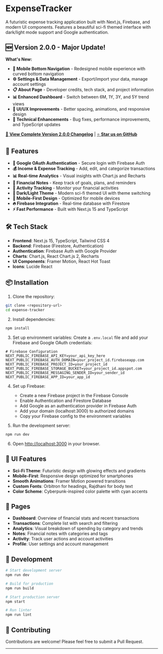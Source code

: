 # ExpenseTracker

A futuristic expense tracking application built with Next.js, Firebase, and modern UI components. Features a beautiful sci-fi themed interface with dark/light mode support and Google authentication.

## 🆕 Version 2.0.0 - Major Update!

**What's New:**
- **📱 Mobile Bottom Navigation** - Redesigned mobile experience with curved bottom navigation
- **⚙️ Settings & Data Management** - Export/import your data, manage account settings
- **📋 About Page** - Developer credits, tech stack, and project information
- **📊 Enhanced Dashboard** - Switch between 6M, 1Y, 3Y, and 5Y trend views
- **🎨 UI/UX Improvements** - Better spacing, animations, and responsive design
- **🔧 Technical Enhancements** - Bug fixes, performance improvements, and TypeScript updates

[📖 **View Complete Version 2.0.0 Changelog**](./version_log.md) | [⭐ **Star us on GitHub**](https://github.com/41vi4p/Expense-Tracker)

## 🚀 Features

- **🔐 Google OAuth Authentication** - Secure login with Firebase Auth
- **💰 Income & Expense Tracking** - Add, edit, and categorize transactions
- **📊 Real-time Analytics** - Visual insights with Chart.js and Recharts
- **📝 Financial Notes** - Keep track of goals, plans, and reminders
- **🎯 Activity Tracking** - Monitor your financial activities
- **🌙 Dark/Light Theme** - Modern sci-fi themed UI with theme switching
- **📱 Mobile-First Design** - Optimized for mobile devices
- **🔥 Firebase Integration** - Real-time database with Firestore
- **⚡ Fast Performance** - Built with Next.js 15 and TypeScript

## 🛠️ Tech Stack

- **Frontend**: Next.js 15, TypeScript, Tailwind CSS 4
- **Backend**: Firebase (Firestore, Authentication)
- **Authentication**: Firebase Auth with Google Provider
- **Charts**: Chart.js, React Chart.js 2, Recharts
- **UI Components**: Framer Motion, React Hot Toast
- **Icons**: Lucide React

## 📦 Installation

1. Clone the repository:
```bash
git clone <repository-url>
cd expense-tracker
```

2. Install dependencies:
```bash
npm install
```

3. Set up environment variables:
Create a `.env.local` file and add your Firebase and Google OAuth credentials:

```env
# Firebase Configuration
NEXT_PUBLIC_FIREBASE_API_KEY=your_api_key_here
NEXT_PUBLIC_FIREBASE_AUTH_DOMAIN=your_project_id.firebaseapp.com
NEXT_PUBLIC_FIREBASE_PROJECT_ID=your_project_id
NEXT_PUBLIC_FIREBASE_STORAGE_BUCKET=your_project_id.appspot.com
NEXT_PUBLIC_FIREBASE_MESSAGING_SENDER_ID=your_sender_id
NEXT_PUBLIC_FIREBASE_APP_ID=your_app_id
```

4. Set up Firebase:
   - Create a new Firebase project in the Firebase Console
   - Enable Authentication and Firestore Database
   - Add Google as an authentication provider in Firebase Auth
   - Add your domain (localhost:3000) to authorized domains
   - Copy your Firebase config to the environment variables

5. Run the development server:
```bash
npm run dev
```

6. Open [http://localhost:3000](http://localhost:3000) in your browser.

## 🎨 UI Features

- **Sci-Fi Theme**: Futuristic design with glowing effects and gradients
- **Mobile-First**: Responsive design optimized for smartphones
- **Smooth Animations**: Framer Motion powered transitions
- **Custom Fonts**: Orbitron for headings, Rajdhani for body text
- **Color Scheme**: Cyberpunk-inspired color palette with cyan accents

## 📱 Pages

- **Dashboard**: Overview of financial stats and recent transactions
- **Transactions**: Complete list with search and filtering
- **Analytics**: Visual breakdown of spending by category and trends
- **Notes**: Financial notes with categories and tags
- **Activity**: Track user actions and account activities
- **Profile**: User settings and account management

## 🔧 Development

```bash
# Start development server
npm run dev

# Build for production
npm run build

# Start production server
npm start

# Run linter
npm run lint
```

## 🤝 Contributing

Contributions are welcome! Please feel free to submit a Pull Request.

---

